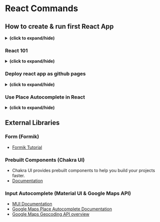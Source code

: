 # React Commands

## How to create & run first React App
<details close>
<summary><b>(click to expand/hide)</b></summary>
<!-- MarkdownTOC -->

### Creating React App
<details close>
<summary><b>(click to expand/hide)</b></summary>
<!-- MarkdownTOC -->

- In bash
    ```bash
      npx create-react-app <app name>
    ```

<!-- /MarkdownTOC -->
</details>

### Start development server
<details close>
<summary><b>(click to expand/hide)</b></summary>
<!-- MarkdownTOC -->

- In bash located into the react app directory
    ```bash
      cd <app name>
    ```
    ```bash
      npm start
    ```

<!-- /MarkdownTOC -->
</details>

### Upgrade React App version
<details close>
<summary><b>(click to expand/hide)</b></summary>
<!-- MarkdownTOC -->

- In bash located into the react app directory
    ```bash
      cd <app name>
    ```
    ```bash
      npm install react-scripts@latest
    ```

<!-- /MarkdownTOC -->
</details>

<!-- /MarkdownTOC -->
</details>

### React 101
<details close>
<summary><b>(click to expand/hide)</b></summary>
<!-- MarkdownTOC -->

#### Import libraries in js file
<details close>
<summary><b>(click to expand/hide)</b></summary>
<!-- MarkdownTOC -->

```javascript
import React from 'react';
import ReactDOM from 'react-dom/client';
```

<!-- /MarkdownTOC -->
</details>

#### Inject code to an element (ex. div/h1/p)
<details close>
<summary><b>(click to expand/hide)</b></summary>
<!-- MarkdownTOC -->

```javascript
import React from 'react';
import ReactDOM from 'react-dom/client';

const root = ReactDOM.createRoot(document.getElementById('root'));
root.render(
  <h1>
    Hello World
  </h1>
);

```

<!-- /MarkdownTOC -->
</details>

#### Calling js variable in an element (ex. div/h1/p)
<details close>
<summary><b>(click to expand/hide)</b></summary>
<!-- MarkdownTOC -->

```javascript
import React from "react";

function Footer() {
  const currentYear = new Date().getFullYear();
  return (
    <footer>
      <p>Copyright ⓒ {currentYear}</p>
    </footer>
  );
}

export default Footer;
```

<!-- /MarkdownTOC -->
</details>

#### React function with parameter (React props)
<details close>
<summary><b>(click to expand/hide)</b></summary>
<!-- MarkdownTOC -->

```javascript
import React from "react";
import ReactDOM from "react-dom";

function Card(props) {
  return (
    <div>
      <h2>{props.name}</h2>
      <img src={props.img} alt="avatar_img" />
      <p>{props.tel}</p>
      <p>{props.email}</p>
    </div>
  );
}

const root = ReactDOM.createRoot(document.getElementById('root'));
root.render(
  <div>
    <h1>My Contacts</h1>
    <Card
      name="Beyonce"
      img="https://blackhistorywall.files.wordpress.com/2010/02/picture-device-independent-bitmap-119.jpg"
      tel="+123 456 789"
      email="b@beyonce.com"
    />
    <Card
      name="Jack Bauer"
      img="https://pbs.twimg.com/profile_images/625247595825246208/X3XLea04_400x400.jpg"
      tel="+7387384587"
      email="jack@nowhere.com"
    />
  </div>,
  document.getElementById("root")
);

```

<!-- /MarkdownTOC -->
</details>

#### useState function
<details close>
<summary><b>(click to expand/hide)</b></summary>
<!-- MarkdownTOC -->

- const [state, setState] = useState(initialState);
    ```javascript
    import React, { useState } from "react";
    
    function App() {
      const [count, setCount] = useState(0);
    
      function increase() {
        setCount(count + 1);
      }
    
      function decrease() {
        setCount(count - 1);
      }
    
      return (
        <div className="container">
          <h1>{count}</h1>
          <button onClick={decrease}>-</button>
          <button onClick={increase}>+</button>
        </div>
      );
    }
    
    export default App;
    ```

<!-- /MarkdownTOC -->
</details>

#### Appending element into a state array
<details close>
<summary><b>(click to expand/hide)</b></summary>
<!-- MarkdownTOC -->

```javascript
  const [inputText, setInputText] = useState("");
  const [items, setItems] = useState([]);

  function handleChange(event) {
    const newValue = event.target.value;
    setInputText(newValue);
  }

  function addItem() {
    setItems(prevItems => {
      return [...prevItems, inputText];
    });
    setInputText("");
  }
```

<!-- /MarkdownTOC -->
</details>

#### Adding link to a react component
<details close>
<summary><b>(click to expand/hide)</b></summary>
<!-- MarkdownTOC -->

1. First install react-router-dom
    ```bash
    npm install react-router-dom
    ```
2. In index.js import BrowserRouter
    ```javascript
    import React from 'react';
    import ReactDOM from 'react-dom/client';
    import { BrowserRouter } from 'react-router-dom'
    import App from './App';

    const root = ReactDOM.createRoot(document.getElementById('root'));
    root.render(
        <BrowserRouter>
          <App />
        </BrowserRouter>
    );
    ```
4. Finally add <Link> to the desired react component
   ```javascript
    import React from 'react';
    import { Link } from 'react-router-dom';
    import './GameCard.css';
    
    const GameCard = (props) => {
      return (
        <Link to='/about' className="game-card">
          <img className="game-card__image" src={props.imageUrl} alt={props.imgTitle} />
          <div className="game-card__details">
            <h2 className="game-card__title">{props.title}</h2>
            <p className="game-card__description">{props.description}</p>
          </div>
        </Link>
      );
    };
    
    export default GameCard;
    ```

<!-- /MarkdownTOC -->
</details>

---

<!-- /MarkdownTOC -->
</details>

### Deploy react app as github pages
<details close>
<summary><b>(click to expand/hide)</b></summary>
<!-- MarkdownTOC -->

1. Make sure to have the react app push to GitHub
2. install npm packages : gh-pages
   ```bash
   npm install gh-pages
   ```
4. on package.json, include:
   - "homepage" path on top of the json
     ```json
     "homepage": "https://<GitHub usersame>.github.io/<repository name>/#"
     ```
     ![packageJsonExample1](./images/packageJsonExample1.png)
   - "predeploy" and "deploy" on "script"
     ```json
     "predeploy": "npm run build",
     "deploy": "gh-pages -d build",
     ```
     ![packageJsonExample2](./images/packageJsonExample2.png)
5. If your react app does not use any Route or Anchor tag, please jump to step 7.
   - install react-router-dom if not already installed
     ```bash
      npm install react-router-dom
     ```
6. On App.js, add or replace "BrowserRouter/Router" with HashRouter
   - there is nothing need to be change on Route path or Anchor tag path, path can just start with "/"
   ```js
    import React from 'react';
    import { HashRouter, Routes, Route } from 'react-router-dom';
    import Home from './pages/Home';
    import About from './pages/About';
    import './App.css';
    
    function App() {
      return (
        <HashRouter basename='/'>
            <Routes>
              <Route exact path='/' element={<Home />} />
              <Route path='/about' element={<About />} />
            </Routes>
        </HashRouter>
      );
    }
    
    export default App;
   ```
7. Push your code to GitHub if you have not already.
8. On bash, run:
   ```bash
   npm run deploy
   ```
9. After step 8 your react app is starting to deploy to GitHub pages, please wait a few moments.
   ![githubDeployPage](./images/githubDeployPage.png)
11. I have experienced very slow deployment on my GitHub pages, and looking online for solution I have found this, but I do not know if this solution helps speed up the deployment process at all.
  - On public/index.html, add these meta tags:
    ```html
    <meta http-equiv='cache-control' content='no-cache'>
    <meta http-equiv='expires' content='0'>
    <meta http-equiv='pragma' content='no-cache'>
    ```
   - Sources I looked at: [source1](https://github.com/orgs/community/discussions/19713), [source2](https://stackoverflow.com/questions/24851824/how-long-does-it-take-for-github-page-to-show-changes-after-changing-index-html)
12. Sources (If you still have troubles these links may help):
    - [Deploying Github Pages with create-react-app](https://www.pluralsight.com/guides/deploying-github-pages-with-create-react-app)
    -  [Deploying a create-react-app with routing to GitHub pages](https://medium.com/@bennirus/deploying-a-create-react-app-with-routing-to-github-pages-f386b6ce84c2)
    -  [Question: React Router not working with Github Pages](https://stackoverflow.com/questions/71984401/react-router-not-working-with-github-pages)
    -  [Question: My github webpage is not updating after changes are made.](https://github.com/orgs/community/discussions/19713)
     - [Question: How long does it take for GitHub page to show changes after changing index.html](https://stackoverflow.com/questions/24851824/how-long-does-it-take-for-github-page-to-show-changes-after-changing-index-html)

<!-- /MarkdownTOC -->
</details>

### Use Place Autocomplete in React
<details close>
<summary><b>(click to expand/hide)</b></summary>
<!-- MarkdownTOC -->

- [video tutorial](https://www.youtube.com/watch?v=BL2XVTqz9Ek)
- [@react-google-maps/api npm package](https://www.npmjs.com/package/@react-google-maps/api)
- [use-places-autocomplete](https://www.npmjs.com/package/use-places-autocomplete)
- [@reach/combobox](https://www.npmjs.com/package/@reach/combobox)
  - Issue: Reach UI currently does not support React 18.
  - Solution (choose 1):
        1. Downgrade React version
        2. Force install @reach/combobox(might not work)
        3. Find another package 


<!-- /MarkdownTOC -->
</details>

## External Libraries
### Form (Formik)
- [Formik Tutorial](https://formik.org/docs/tutorial)

### Prebuilt Components (Chakra UI) 
- Chakra UI provides prebuilt components to help you build your projects faster.
- [Documentation](https://chakra-ui.com/docs/components)

### Input Autocomplete (Material UI & Google Maps API)
- [MUI Documentation](https://mui.com/material-ui/react-autocomplete/)
- [Google Maps Place Autocomplete Documentation](https://developers.google.com/maps/documentation/javascript/place-autocomplete)
- [Google Maps Geocoding API overview](https://developers.google.com/maps/documentation/geocoding/overview#ReverseGeocoding)
